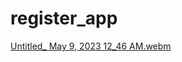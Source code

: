 # register_app
[Untitled_ May 9, 2023 12_46 AM.webm](https://user-images.githubusercontent.com/66566212/236989638-86ec481d-ec3f-4aff-9f67-64f2c4ea2d27.webm)
